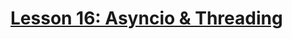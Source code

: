 # [Lesson 16: Asyncio & Threading](https://colab.research.google.com/drive/1p0ep344ykh0BC5_0EtLoyEMLDhCfSphD?usp=sharing)